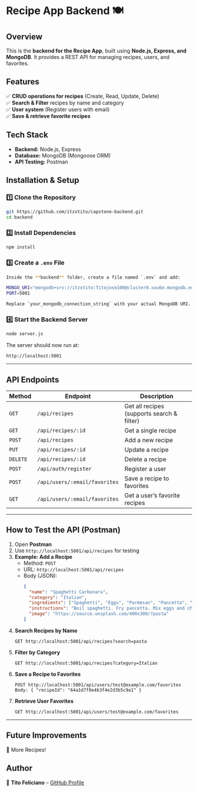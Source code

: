 # Recipe App Backend 🍽️

## Overview
This is the **backend for the Recipe App**, built using **Node.js, Express, and MongoDB**. It provides a REST API for managing recipes, users, and favorites.

## Features
✅ **CRUD operations for recipes** (Create, Read, Update, Delete)  
✅ **Search & Filter** recipes by name and category  
✅ **User system** (Register users with email)  
✅ **Save & retrieve favorite recipes**  

## Tech Stack
- **Backend:** Node.js, Express  
- **Database:** MongoDB (Mongoose ORM)  
- **API Testing:** Postman  

## Installation & Setup
### 1️⃣ Clone the Repository
```sh
git https://github.com/itzxtito/capstone-backend.git
cd backend
```

### 2️⃣ Install Dependencies
```sh
npm install
```

### 3️⃣ Create a `.env` File
```sh
Inside the **backend** folder, create a file named `.env` and add:

MONGO_URI="mongodb+srv://itzxtito:Titojose100@cluster0.xxu6e.mongodb.net/Capstone?retryWrites=true&w=majority&appName=Cluster0"
PORT=5001

Replace `your_mongodb_connection_string` with your actual MongoDB URI.
```

### 4️⃣ Start the Backend Server
```sh
node server.js
```
The server should now run at:  
```
http://localhost:5001
```

---

## API Endpoints
| Method | Endpoint | Description |
|--------|----------|-------------|
| `GET` | `/api/recipes` | Get all recipes (supports search & filter) |
| `GET` | `/api/recipes/:id` | Get a single recipe |
| `POST` | `/api/recipes` | Add a new recipe |
| `PUT` | `/api/recipes/:id` | Update a recipe |
| `DELETE` | `/api/recipes/:id` | Delete a recipe |
| `POST` | `/api/auth/register` | Register a user |
| `POST` | `/api/users/:email/favorites` | Save a recipe to favorites |
| `GET` | `/api/users/:email/favorites` | Get a user’s favorite recipes |

---

## How to Test the API (Postman)
1. Open **Postman**  
2. Use `http://localhost:5001/api/recipes` for testing  
3. **Example: Add a Recipe**  
   - Method: `POST`  
   - URL: `http://localhost:5001/api/recipes`  
   - Body (JSON):  
     ```json
     {
       "name": "Spaghetti Carbonara",
       "category": "Italian",
       "ingredients": ["Spaghetti", "Eggs", "Parmesan", "Pancetta", "Black Pepper"],
       "instructions": "Boil spaghetti. Fry pancetta. Mix eggs and cheese. Combine everything.",
       "image": "https://source.unsplash.com/400x300/?pasta"
     }
     ```
4. **Search Recipes by Name**  
   ```
   GET http://localhost:5001/api/recipes?search=pasta
   ```
5. **Filter by Category**  
   ```
   GET http://localhost:5001/api/recipes?category=Italian
   ```
6. **Save a Recipe to Favorites**  
   ```
   POST http://localhost:5001/api/users/test@example.com/favorites
   Body: { "recipeId": "64a1d7f0e4b3f4e2d3b5c9a1" }
   ```
7. **Retrieve User Favorites**  
   ```
   GET http://localhost:5001/api/users/test@example.com/favorites
   ```

---

## Future Improvements
🔹 More Recipes!

## Author
📌 **Tito Feliciano** – [GitHub Profile](https://github.com/itzxtito)
